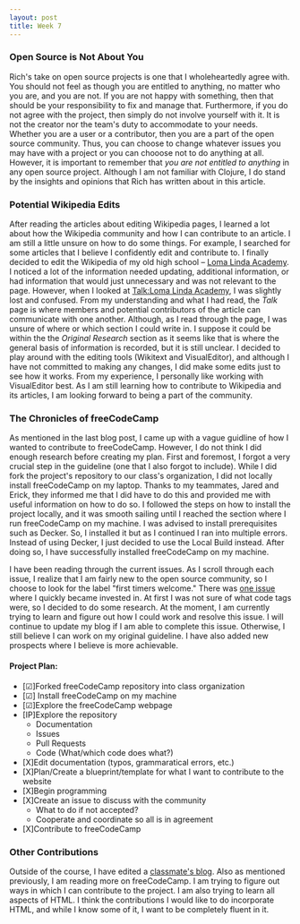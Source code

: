 ```yaml
---
layout: post
title: Week 7
---
```


### Open Source is Not About You

Rich's take on open source projects is one that I wholeheartedly agree with. You should not feel as though you are entitled to anything, no matter who you are, and you are not. If you are not happy with something, then that should be your responsibility to fix and manage that. Furthermore, if you do not agree with the project, then simply do not involve yourself with it. It is not the creator nor the team's duty to accommodate to your needs. Whether you are a user or a contributor, then you are a part of the open source community. Thus, you can choose to change whatever issues you may have with a project or you can chooose not to do anything at all. However, it is important to remember that *you are not entitled to anything* in any open source project. Although I am not familiar with Clojure, I do stand by the insights and opinions that Rich has written about in this article.

### Potential Wikipedia Edits

After reading the articles about editing Wikipedia pages, I learned a lot about how the Wikipedia community and how I can contribute to an article. I am still a little unsure on how to do some things. For example, I searched for some articles that I believe I confidently edit and contribute to. I finally decided to edit the Wikipedia of my old high school – [Loma Linda Academy](https://en.wikipedia.org/wiki/Loma_Linda_Academy). I noticed a lot of the information needed updating, additional information, or had information that would just unnecessary and was not relevant to the page. However, when I looked at [Talk:Loma Linda Academy](https://en.wikipedia.org/wiki/Talk:Loma_Linda_Academy), I was slightly lost and confused. From my understanding and what I had read, the *Talk* page is where members and potential contributors of the article can communicate with one another. Although, as I read through the page, I was unsure of where or which section I could write in. I suppose it could be within the the *Original Research* section as it seems like that is where the general basis of information is recorded, but it is still unclear. I decided to play around with the editing tools (Wikitext and VisualEditor), and although I have not committed to making any changes, I did make some edits just to see how it works. From my experience, I personally like working with VisualEditor best. As I am still learning how to contribute to Wikipedia and its articles, I am looking forward to being a part of the community.

### The Chronicles of freeCodeCamp

As mentioned in the last blog post, I came up with a vague guidline of how I wanted to contribute to freeCodeCamp. However, I do not think I did enough research before creating my plan. First and foremost, I forgot a very crucial step in the guideline (one that I also forgot to include). While I did fork the project's repository to our class's organization, I did not locally install freeCodeCamp on my laptop. Thanks to my teammates, Jared and Erick, they informed me that I did have to do this and provided me with useful information on how to do so. I followed the steps on how to install the project locally, and it was smooth sailing until I reached the section where I run freeCodeCamp on my machine. I was advised to install prerequisites such as Decker. So, I installed it but as I continued I ran into multiple errors. Instead of using Decker, I just decided to use the Local Build instead. After doing so, I have successfully installed freeCodeCamp on my machine.

I have been reading through the current issues. As I scroll through each issue, I realize that I am fairly new to the open source community, so I choose to look for the label "first timers welcome." There was [one issue](https://github.com/freeCodeCamp/freeCodeCamp/issues/38312) where I quickly became invested in. At first I was not sure of what code tags were, so I decided to do some research. At the moment, I am currently trying to learn and figure out how I could work and resolve this issue. I will continue to update my blog if I am able to complete this issue. Otherwise, I still believe I can work on my original guideline. I have also added new prospects where I believe is more achievable.

#### Project Plan:

* [&#9745;]Forked freeCodeCamp repository into class organization
* [&#9745;] Install freeCodeCamp on my machine
* [&#9745;]Explore the freeCodeCamp webpage
* [IP]Explore the repository
  * Documentation
  * Issues
  * Pull Requests
  * Code (What/which code does what?)
* [X]Edit documentation (typos, grammaratical errors, etc.)
* [X]Plan/Create a blueprint/template for what I want to contribute to the website
* [X]Begin programming
* [X]Create an issue to discuss with the community
  * What to do if not accepted?
  * Cooperate and coordinate so all is in agreement
* [X]Contribute to freeCodeCamp

### Other Contributions

Outside of the course, I have edited a [classmate's blog](https://github.com/hunter-college-ossd-spr-2020/Megamega53-weekly/pull/8). Also as mentioned previously, I am reading more on freeCodeCamp. I am trying to figure out ways in which I can contribute to the project. I am also trying to learn all aspects of HTML. I think the contributions I would like to do incorporate HTML, and while I know some of it, I want to be completely fluent in it.
